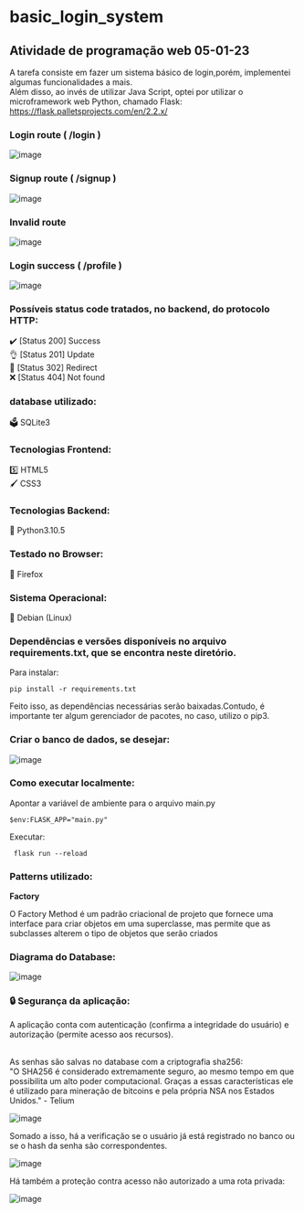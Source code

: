# basic_login_system

## Atividade de programação web 05-01-23

A tarefa consiste em fazer um sistema básico de login,porém, implementei algumas funcionalidades a mais.<br>
Além disso, ao invés de utilizar Java Script, optei por utilizar o microframework web Python, chamado Flask: https://flask.palletsprojects.com/en/2.2.x/


### Login route ( /login )

![image](https://user-images.githubusercontent.com/88283829/210840573-3d27d1f2-4caf-4b1e-9642-aecc1d351aab.png)


### Signup route  ( /signup )

![image](https://user-images.githubusercontent.com/88283829/210840082-08d0c486-8773-42ff-a138-0bc16e5cb829.png)


### Invalid route 

![image](https://user-images.githubusercontent.com/88283829/210835842-5e2898f4-aa69-41d9-a6d8-67943c773382.png)


### Login success ( /profile )

![image](https://user-images.githubusercontent.com/88283829/210840334-d380b595-1f62-4d36-8a64-1957781c4a4f.png)


### Possíveis status code tratados, no backend, do protocolo HTTP:

✔️ [Status 200] Success<br>
👌  [Status 201] Update<br>
🚗 [Status 302] Redirect<br>
❌ [Status 404] Not found<br>

### database utilizado:

🗳️ SQLite3


### Tecnologias Frontend:

5️⃣ HTML5 <br>
🖌️ CSS3 <br>

### Tecnologias Backend:

🐍 Python3.10.5

### Testado no Browser:

🦊 Firefox

### Sistema Operacional:

🐉  Debian (Linux)

### Dependências e versões disponíveis no arquivo requirements.txt, que se encontra neste diretório.

Para instalar:

    pip install -r requirements.txt
    
 Feito isso, as dependências necessárias serão baixadas.Contudo, é importante ter algum gerenciador de pacotes, no caso, utilizo o pip3.


### Criar o banco de dados, se desejar:

![image](https://user-images.githubusercontent.com/88283829/210887065-b399a0a7-d2d7-4508-af2b-d25ab6e06fc9.png)


### Como executar localmente:

Apontar a variável de ambiente para o arquivo main.py

    $env:FLASK_APP="main.py"
    
Executar:

     flask run --reload
     
### Patterns utilizado: 

<b>Factory</b> <br>

O Factory Method é um padrão criacional de projeto que fornece uma interface para criar objetos em uma superclasse, mas permite que as subclasses alterem o tipo de objetos que serão criados


### Diagrama do Database:

![image](https://user-images.githubusercontent.com/88283829/210848832-463e8988-6994-4e44-8adb-dae146835db2.png)


### 🔒 Segurança da aplicação:

A aplicação conta com autenticação (confirma a integridade do usuário) e autorização (permite acesso aos recursos).

<br>
As senhas são salvas no database com a criptografia sha256:<br>
"O SHA256 é considerado extremamente seguro, ao mesmo tempo em que possibilita um alto poder computacional. Graças a essas características ele é utilizado para mineração de bitcoins e pela própria NSA nos Estados Unidos." - Telium

![image](https://user-images.githubusercontent.com/88283829/210898558-80f6a767-a0ee-4ddd-a0ec-32565fa9017d.png)

Somado a isso, há a verificação se o usuário já está registrado no banco ou se o hash da senha são correspondentes.

![image](https://user-images.githubusercontent.com/88283829/210899253-44d97b8e-4656-4ecc-a030-f244e6fdc3ad.png)

Há também a proteção contra acesso não autorizado a uma rota privada:

![image](https://user-images.githubusercontent.com/88283829/210902184-58975f65-38cb-4d95-9522-0e20695e2753.png)



